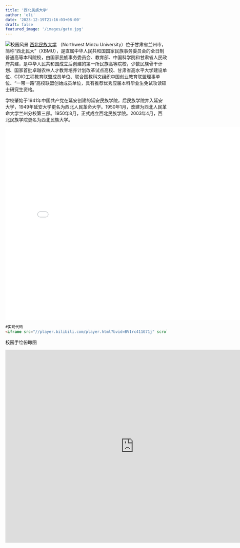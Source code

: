```yaml
---
title: '西北民族大学'
author: 'eli'
date: '2023-12-19T21:16:03+08:00'
draft: false
featured_image: '/images/gate.jpg'
---
```



![校园风景](/images/school.jpg)
[西北民族大学](https://www.xbmu.edu.cn)
（Northwest Minzu University）位于甘肃省兰州市，简称“西北民大”（XBMU），是直属中华人民共和国国家民族事务委员会的全日制普通高等本科院校，由国家民族事务委员会、教育部、中国科学院和甘肃省人民政府共建，是中华人民共和国成立后创建的第一所民族高等院校，少数民族骨干计划、国家首批卓越农林人才教育培养计划改革试点高校、甘肃省高水平大学建设单位、CDIO工程教育联盟成员单位、联合国教科文组织中国创业教育联盟理事单位、“一带一路”高校联盟创始成员单位，具有推荐优秀应届本科毕业生免试攻读硕士研究生资格。

学校肇始于1941年中国共产党在延安创建的延安民族学院，后民族学院并入延安大学，1949年延安大学更名为西北人民革命大学。1950年1月，改建为西北人民革命大学兰州分校第三部。1950年8月，正式成立西北民族学院。2003年4月，西北民族学院更名为西北民族大学。


<iframe src="//player.bilibili.com/player.html?bvid=BV1rc411G71j" scrolling="no" border="0" frameborder="no" framespacing="0" allowfullscreen="true" width="800px" height="600px"> </iframe>

```html
#实现代码
<iframe src="//player.bilibili.com/player.html?bvid=BV1rc411G71j" scrolling="no" border="0" frameborder="no" framespacing="0" allowfullscreen="true" width="800px" height="600px"> </iframe>
```

校园手绘俯瞰图
<iframe id="embed_dom" name="embed_dom" frameborder="0"  src="https://ts1.cn.mm.bing.net/th/id/R-C.131a1d40748337560d3ea702629ff948?rik=flZ2Er0EJhsRjg&riu=http%3a%2f%2fwww.qdxdxy.cn%2fstatic%2fpicture%2f1-20093009594Gb.jpg&ehk=v5mL0W%2fcsXYqRMB57hjl1y8kIXcC%2brW7BjwcXNpBZW4%3d&risl=&pid=ImgRaw&r=0" width="800px" height="600px"></iframe>

